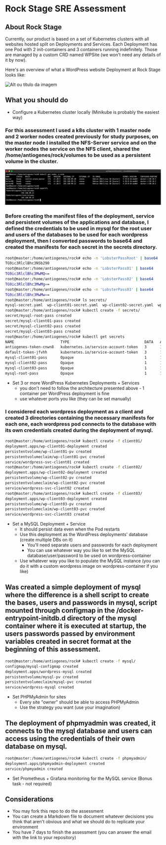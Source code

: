 # Rock Stage SRE Assessment

## About Rock Stage

Currently, our product is based on a set of Kubernetes clusters with all websites hosted split on Deployments and Services. Each Deployment has one Pod with 2 init-containers and 3 containers running indefinitely. Those are managed by a custom CRD named WPSite (we won't need any details of it by now).

Here's an overview of what a WordPress website Deployment at Rock Stage looks like: 

![Alt ou título da imagem](./diagram.png)

## What you should do

- Configure a Kubernetes cluster locally (Minikube is probably the easiest way)

### For this assessment I used a k8s cluster with 1 master node and 2 worker nodes created previously for study purposes, on the master node I installed the NFS-Server service and on the worker nodes the service on the NFS client, shared the /home/antiogenes/rock/volumes to be used as a persistent volume in the cluster.

![Alt ou título da imagem](./clusterandnfs.png)

### Before creating the manifest files of the deployment, service and persistent volumes of the applications and database, I defined the credentials to be used in mysql for the root user and users of the databases to be used for each wordpress deployment, then I converted passwords to base64 and created the manifests for each secret in the secrets directory.

```bash
root@master:/home/antiogenes/rock# echo -n 'LobsterPassRoot' | base64
TG9ic3RlclBhc3NSb290
root@master:/home/antiogenes/rock# echo -n 'LobsterPass01' | base64
TG9ic3RlclBhc3MwMQ==
root@master:/home/antiogenes/rock# echo -n 'LobsterPass02' | base64
TG9ic3RlclBhc3MwMg==
root@master:/home/antiogenes/rock# echo -n 'LobsterPass03' | base64
TG9ic3RlclBhc3MwMw==
root@master:/home/antiogenes/rock# ls secrets/
mysql-secret.yaml  wp-client01-secret.yaml  wp-client02-secret.yaml  wp-client03-secret.yaml
root@master:/home/antiogenes/rock# kubectl create -f secrets/
secret/mysql-root-pass created
secret/mysql-client01-pass created
secret/mysql-client02-pass created
secret/mysql-client03-pass created
root@master:/home/antiogenes/rock# kubectl get secrets
NAME                     TYPE                                  DATA   AGE
antiogenes-token-cnwn8   kubernetes.io/service-account-token   3      10d
default-token-jfvhh      kubernetes.io/service-account-token   3      18d
mysql-client01-pass      Opaque                                1      12s
mysql-client02-pass      Opaque                                1      12s
mysql-client03-pass      Opaque                                1      12s
mysql-root-pass          Opaque                                1      12s
```

- Set 3 or more WordPress Kubernetes Deployments + Services
  - you don't need to follow the architecture presented above - 1 container per WordPress deployment is fine
  - use whatever ports you like (they can be set manually)

### I considered each wordpress deployment as a client and created 3 directories containing the necessary manifests for each one, each wordpress pod connects to the database with its own credentials created during the deployment of mysql.

```bash
root@master:/home/antiogenes/rock# kubectl create -f client01/
deployment.apps/wp-client01-deployment created
persistentvolume/wp-client01-pv created
persistentvolumeclaim/wp-client01-pvc created
service/wordpress-svc-client01 created
root@master:/home/antiogenes/rock# kubectl create -f client02/
deployment.apps/wp-client02-deployment created
persistentvolume/wp-client02-pv created
persistentvolumeclaim/wp-client02-pvc created
service/wordpress-svc-client02 created
root@master:/home/antiogenes/rock# kubectl create -f client03/
deployment.apps/wp-client03-deployment created
persistentvolume/wp-client03-pv created
persistentvolumeclaim/wp-client03-pvc created
service/wordpress-svc-client03 created

```

- Set a MySQL Deployment + Service
  - It should persist data even when the Pod restarts
  - Use this deployment as the WordPress deployments' database (create multiple DBs on it)
    - You'll need separate users and passwords for each deployment
    - You can use whatever way you like to set the MySQL database/user/password to be used on wordpress-container
  - Use whatever way you like to populate the MySQL instance (you can do it with a custom wordpress image on wordpress-container if you like)

## Was created a simple deployment of mysql where the difference is a shell script to create the bases, users and passwords in mysql, script mounted through configmap in the /docker-entrypoint-initdb.d directory of the mysql container where it is executed at startup, the users passwords passed by environment variables created in secret format at the beginning of this assessment.

```bash
root@master:/home/antiogenes/rock# kubectl create -f mysql/
configmap/mysql-configmap created
deployment.apps/wordpress-mysql created
persistentvolume/mysql-pv created
persistentvolumeclaim/mysql-pvc created
service/wordpress-mysql created
```

- Set PHPMyAdmin for sites
  - Every site "owner" should be able to access PHPMyAdmin
  - Use the strategy you want (use your imagination)

## The deployment of phpmyadmin was created, it connects to the mysql database and users can access using the credentials of their own database on mysql.

```bash
root@master:/home/antiogenes/rock# kubectl create -f phpmyadmin/
deployment.apps/phpmyadmin-deployment created
service/phpmyadmin created
```

- Set Prometheus + Grafana monitoring for the MySQL service (Bonus task - not required)

## Considerations

- You may fork this repo to do the assessment
- You can create a Markdown file to document whatever decisions you think that aren't obvious and what we should do to replicate your environment
- You have 7 days to finish the assessment (you can answer the email with the link to your repository)
